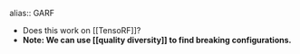alias:: GARF

- Does this work on [[TensoRF]]?
- **Note: We can use [[quality diversity]] to find breaking configurations.**